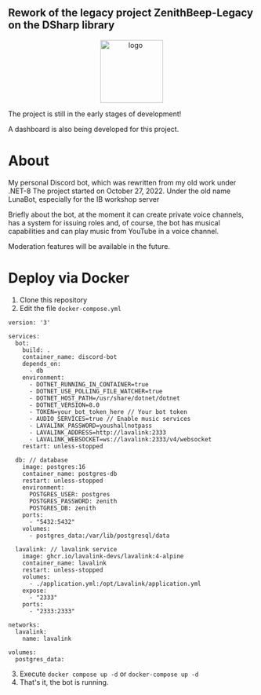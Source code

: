 ## Rework of the legacy project ZenithBeep-Legacy on the DSharp library

<div align="center" width="100%">
<img src="https://i.imgur.com/ovLUlWm.png" alt="logo" width="128" height="128" align="center">
</div>

The project is still in the early stages of development!

A dashboard is also being developed for this project.

# About

My personal Discord bot, which was rewritten from my old work under .NET-8
The project started on October 27, 2022. Under the old name LunaBot, especially for the IB workshop server

Briefly about the bot, at the moment it can create private voice channels, has a system for issuing roles and, of course, the bot has musical capabilities and can play music from YouTube in a voice channel.

Moderation features will be available in the future.

# Deploy via Docker

1. Clone this repository
2. Edit the file `docker-compose.yml`
```
version: '3'

services:
  bot:
    build: .
    container_name: discord-bot
    depends_on:
      - db
    environment:
      - DOTNET_RUNNING_IN_CONTAINER=true
      - DOTNET_USE_POLLING_FILE_WATCHER=true
      - DOTNET_HOST_PATH=/usr/share/dotnet/dotnet
      - DOTNET_VERSION=8.0
      - TOKEN=your_bot_token_here // Your bot token
      - AUDIO_SERVICES=true // Enable music services
      - LAVALINK_PASSWORD=youshallnotpass
      - LAVALINK_ADDRESS=http://lavalink:2333
      - LAVALINK_WEBSOCKET=ws://lavalink:2333/v4/websocket
    restart: unless-stopped

  db: // database
    image: postgres:16
    container_name: postgres-db
    restart: unless-stopped
    environment:
      POSTGRES_USER: postgres
      POSTGRES_PASSWORD: zenith
      POSTGRES_DB: zenith
    ports:
      - "5432:5432"
    volumes:
      - postgres_data:/var/lib/postgresql/data

  lavalink: // lavalink service
    image: ghcr.io/lavalink-devs/lavalink:4-alpine
    container_name: lavalink
    restart: unless-stopped
    volumes:
      - ./application.yml:/opt/Lavalink/application.yml
    expose:
      - "2333"
    ports:
      - "2333:2333"

networks:
  lavalink:
    name: lavalink

volumes:
  postgres_data:
```
3. Execute `docker compose up -d` or `docker-compose up -d`
4. That's it, the bot is running.
   
